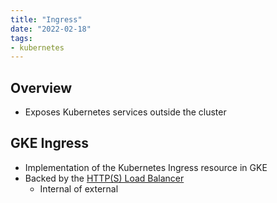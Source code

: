 ```yaml
---
title: "Ingress"
date: "2022-02-18"
tags:
- kubernetes
---
```


## Overview

- Exposes Kubernetes services outside the cluster

## GKE Ingress

- Implementation of the Kubernetes Ingress resource in GKE
- Backed by the [HTTP(S) Load Balancer](notes/GCP%20Load%20Balancing.md)
	- Internal of external
